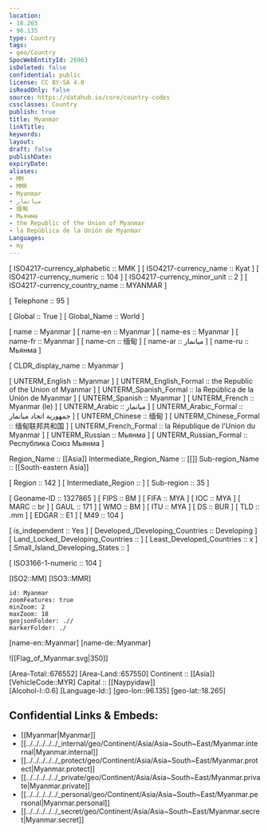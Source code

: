 ```yaml
---
location:
- 18.265
- 96.135
type: Country
tags:
- geo/Country
SpocWebEntityId: 26963
isDeleted: false
confidential: public
license: CC BY-SA 4.0
isReadOnly: false
source: https://datahub.io/core/country-codes
cssclasses: Country
publish: true
title: Myanmar
linkTitle: 
keywords: 
layout: 
draft: false
publishDate: 
expiryDate: 
aliases:
- MM
- MMR
- Myanmar
- ميانمار
- 缅甸
- Мьянма
- the Republic of the Union of Myanmar
- la República de la Unión de Myanmar
Languages:
- my
---
```



[	ISO4217-currency_alphabetic	 :: MMK ] 
[	ISO4217-currency_name	 :: Kyat ] 
[	ISO4217-currency_numeric	 :: 104 ] 
[	ISO4217-currency_minor_unit	 :: 2 ] 
[	ISO4217-currency_country_name	 :: MYANMAR ] 

[	Telephone	 :: 95 ] 

[	Global	 :: True ] 
[	Global_Name	 :: World ] 

[	name	 :: Myanmar ] 
[	name-en	 :: Myanmar ] 
[	name-es	 :: Myanmar ] 
[	name-fr	 :: Myanmar ] 
[	name-cn	 :: 缅甸 ] 
[	name-ar	 :: ميانمار ] 
[	name-ru	 :: Мьянма ] 

[	CLDR_display_name	 :: Myanmar ] 

[	UNTERM_English	 :: Myanmar ] 
[	UNTERM_English_Formal	 :: the Republic of the Union of Myanmar ] 
[	UNTERM_Spanish_Formal	 :: la República de la Unión de Myanmar ] 
[	UNTERM_Spanish	 :: Myanmar ] 
[	UNTERM_French	 :: Myanmar (le) ] 
[	UNTERM_Arabic	 :: ميانمار ] 
[	UNTERM_Arabic_Formal	 :: جمهورية اتحاد ميانمار ] 
[	UNTERM_Chinese	 :: 缅甸 ] 
[	UNTERM_Chinese_Formal	 :: 缅甸联邦共和国 ] 
[	UNTERM_French_Formal	 :: la République de l'Union du Myanmar ] 
[	UNTERM_Russian	 :: Мьянма ] 
[	UNTERM_Russian_Formal	 :: Республика Союз Мьянма ] 

Region_Name ::  [[Asia]] 
Intermediate_Region_Name ::  [[]] 
Sub-region_Name ::  [[South-eastern Asia]] 

[	Region	 :: 142 ] 
[	Intermediate_Region	 ::  ] 
[	Sub-region	 :: 35 ] 

[	Geoname-ID	 :: 1327865 ] 
[	FIPS	 :: BM ] 
[	FIFA	 :: MYA ] 
[	IOC	 :: MYA ] 
[	MARC	 :: br ] 
[	GAUL	 :: 171 ] 
[	WMO	 :: BM ] 
[	ITU	 :: MYA ] 
[	DS	 :: BUR ] 
[	TLD	 :: .mm ] 
[	EDGAR	 :: E1 ] 
[	M49	 :: 104 ] 

[	is_independent	 :: Yes ] 
[	Developed_/Developing_Countries	 :: Developing ] 
[	Land_Locked_Developing_Countries	 ::  ] 
[	Least_Developed_Countries	 :: x ] 
[	Small_Island_Developing_States	 ::  ] 

[	ISO3166-1-numeric	 :: 104 ] 



[ISO2::MM] 
[ISO3::MMR] 
```leaflet
id: Myanmar
zoomFeatures: true 
minZoom: 2 
maxZoom: 18
geojsonFolder: .// 
markerFolder: ./
```

[name-en::Myanmar] 
[name-de::Myanmar] 

![[Flag_of_Myanmar.svg|350]] 


[Area-Total::676552] 
[Area-Land::657550] 
Continent :: [[Asia]]  
[VehicleCode::MYR] 
Capital :: [[Naypyidaw]]  
[Alcohol-l::0.6] 
[Language-Id::] 
[geo-lon::96.135] 
[geo-lat::18.265] 



## Confidential Links & Embeds: 
- [[Myanmar|Myanmar]]  
- [[../../../../../_internal/geo/Continent/Asia/Asia~South~East/Myanmar.internal|Myanmar.internal]]  
- [[../../../../../_protect/geo/Continent/Asia/Asia~South~East/Myanmar.protect|Myanmar.protect]] 
- [[../../../../../_private/geo/Continent/Asia/Asia~South~East/Myanmar.private|Myanmar.private]] 
- [[../../../../../_personal/geo/Continent/Asia/Asia~South~East/Myanmar.personal|Myanmar.personal]] 
- [[../../../../../_secret/geo/Continent/Asia/Asia~South~East/Myanmar.secret|Myanmar.secret]] 
